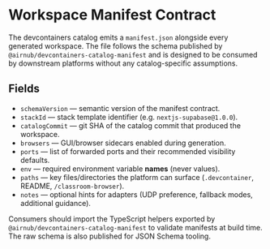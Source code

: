 # Workspace Manifest Contract

The devcontainers catalog emits a `manifest.json` alongside every generated workspace. The file follows the schema published by `@airnub/devcontainers-catalog-manifest` and is designed to be consumed by downstream platforms without any catalog-specific assumptions.

## Fields

- `schemaVersion` — semantic version of the manifest contract.
- `stackId` — stack template identifier (e.g. `nextjs-supabase@1.0.0`).
- `catalogCommit` — git SHA of the catalog commit that produced the workspace.
- `browsers` — GUI/browser sidecars enabled during generation.
- `ports` — list of forwarded ports and their recommended visibility defaults.
- `env` — required environment variable **names** (never values).
- `paths` — key files/directories the platform can surface (`.devcontainer`, README, `/classroom-browser`).
- `notes` — optional hints for adapters (UDP preference, fallback modes, additional guidance).

Consumers should import the TypeScript helpers exported by `@airnub/devcontainers-catalog-manifest` to validate manifests at build time. The raw schema is also published for JSON Schema tooling.
